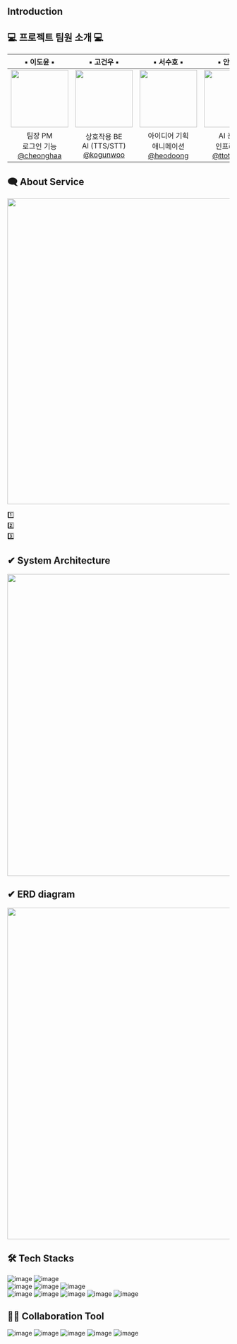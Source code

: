 
## Introduction



## 💻 프로젝트 팀원 소개 💻

|▪ 이도윤 ▪|▪ 고건우 ▪|▪ 서수호 ▪|▪ 안젤라 ▪|▪ 유석환 ▪|▪ 조연수 ▪|
|:--------:|:--------:|:--------:|:--------:|:--------:|:--------:|
|<img src="https://avatars.githubusercontent.com/u/148474216?v=4" height="130px" width="130px" />|<img src="https://avatars.githubusercontent.com/u/113786196?v=4" height="130px" width="130px" />|<img src="https://avatars.githubusercontent.com/u/170384564?v=4" height="130px" width="130px" />| <img src="https://avatars.githubusercontent.com/u/170283983?v=4" height="130px" width="130px" />|<img src="https://avatars.githubusercontent.com/u/170384539?v=4" height="130px" width="130px" />|<img src="https://avatars.githubusercontent.com/u/128021464?v=4" height="130px" width="130px" />|
팀장 PM<br> 로그인 기능 <br><a href="https://github.com/cheonghaa">@cheonghaa</a>|상호작용 BE <br> AI (TTS/STT) <br><a href="https://github.com/kogunwoo">@kogunwoo </a>|아이디어 기획 <br> 애니메이션 <br><a href="https://github.com/heodoong">@heodoong</a>|AI 관리자 <br> 인프라 설계 <br><a href="https://github.com/ttottonuna">@ttottonuna</a>|DB관리자 <br>인프라 설계 <br><a href="https://github.com/YooSeokhwan">@YooSeokhwan</a>| 날씨 API<br> 관리자 페이지 <br><a href="https://github.com/yeonsoo1010">@yeonsoo1010</a>|

## 🗨 About Service
<img width="693" src="https://github.com/user-attachments/assets/23ef9928-d280-48c6-9ce8-9173cc11d3cd" />

1️⃣ <br>
2️⃣ <br>
3️⃣ <br>



## ✔ System Architecture
<img width="684" src="https://github.com/user-attachments/assets/e1a8bdb8-8f74-4023-af00-1caea37cbb87" />


## ✔ ERD diagram
<img width="751" src="https://github.com/user-attachments/assets/5f04ac74-6bba-48b2-a5df-9743067a496d" />

## 🛠️ Tech Stacks
![image](https://img.shields.io/badge/Illustrator-654520?style=for-the-badge&logo=adobe-illustrator&logoColor=white)
![image](https://img.shields.io/badge/Git-EB5B00?style=for-the-badge&logo=Git&logoColor=white)<br/>
![image](https://img.shields.io/badge/HTML5-E34F26?style=for-the-badge&logo=HTML5&logoColor=white)
![image](https://img.shields.io/badge/Javascript-FEEC37?style=for-the-badge&logo=Javascript&logoColor=white)
![image](https://img.shields.io/badge/Vue.js-4FC08D?style=for-the-badge&logo=Vue.js&logoColor=white)<br/>
![image](https://img.shields.io/badge/Java-007396?style=for-the-badge&logo=Java&logoColor=white)
![image](https://img.shields.io/badge/Spring-6DB33F?style=for-the-badge&logo=Spring&logoColor=white)
![image](https://img.shields.io/badge/MySQL-4479A1?style=for-the-badge&logo=MySQL&logoColor=white)
![image](https://img.shields.io/badge/Amazon%20S3-569A31?style=for-the-badge&logo=Amazon%20S3&logoColor=white)
![image](https://img.shields.io/badge/Open%20API-181717?style=for-the-badge&logo=Open%20API&logoColor=white)



## 🙆‍♀️ Collaboration Tool
![image](https://img.shields.io/badge/Github-181717?style=for-the-badge&logo=Github&logoColor=white)
![image](https://img.shields.io/badge/Slack-4A154B?style=for-the-badge&logo=Slack&logoColor=white)
![image](https://img.shields.io/badge/Jira-024CAA?style=for-the-badge&logo=Jira&logoColor=white)
![image](https://img.shields.io/badge/Notion-000000?style=for-the-badge&logo=Notion&logoColor=white)
![image](https://img.shields.io/badge/Figma-C68FE6?style=for-the-badge&logo=Figma&logoColor=white)
